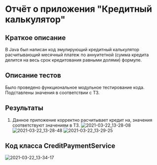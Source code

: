 # Отчёт о приложения "Кредитный калькулятор"

## Краткое описание

В Java был написан код эмулирующий кредитный калькулятор расчитывающий месячный платеж по аннуитетной (сумма кредита делится на весь срок кредитования равными долями) формуле.


## Описание тестов

Было проведено функциональное модульное тестирование кода. 
Подставлены значения в соответствии с ТЗ.


## Результаты

1. Данное приложение корректно расчитывает кредит на, значения соответствуют значениям в ТЗ. 
![2021-03-22_13-28-08](https://user-images.githubusercontent.com/79049943/111976604-dd18e300-8b12-11eb-9b06-73a0aebf8436.png)
![2021-03-22_13-28-48](https://user-images.githubusercontent.com/79049943/111976602-dbe7b600-8b12-11eb-89ae-5f4ad2352270.png)
![2021-03-22_13-29-25](https://user-images.githubusercontent.com/79049943/111976603-dd18e300-8b12-11eb-867b-2e85ca106b65.png)

## Код класса CreditPaymentService
![2021-03-22_13-34-17](https://user-images.githubusercontent.com/79049943/111977019-56b0d100-8b13-11eb-884b-128c96201e8c.png)



